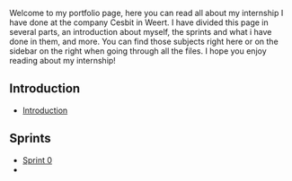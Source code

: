 Welcome to my portfolio page, here you can read all about my internship I have done at the company Cesbit in Weert. I have divided this page in several parts, an introduction about myself, the sprints and what i have done in them, and more. You can find those subjects right here or on the sidebar on the right when going through all the files. 
I hope you enjoy reading about my internship!

## Introduction

* [Introduction](https://git.fhict.nl/I465040/cesbitportfolio/-/wikis/home)

## Sprints

* [Sprint 0](https://git.fhict.nl/I465040/cesbitportfolio/-/wikis/sprint-0)
* 